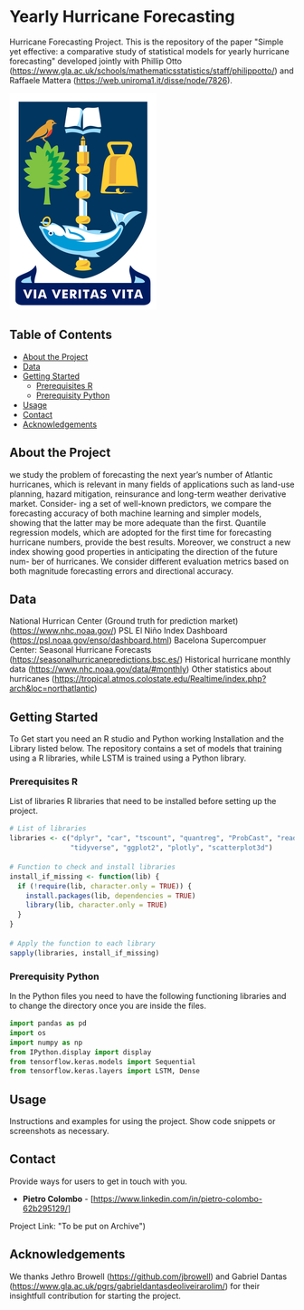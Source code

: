 # Yearly Hurricane Forecasting

Hurricane Forecasting Project. This is the repository of the paper "Simple yet effective: a comparative study of statistical models for
yearly hurricane forecasting" developed jointly with Phillip Otto (https://www.gla.ac.uk/schools/mathematicsstatistics/staff/philippotto/)
and Raffaele Mattera (https://web.uniroma1.it/disse/node/7826).

![Project Logo](Uni_Glasgow_2017_arms.png)

## Table of Contents

- [About the Project](#about-the-project)
- [Data](#data)
- [Getting Started](#getting-started)
  - [Prerequisites R](#prerequisitesR)
  - [Prerequisity Python](#prerequisitesPython)
- [Usage](#usage)
- [Contact](#contact)
- [Acknowledgements](#acknowledgements)

## About the Project

we study the problem of forecasting the next year’s number of Atlantic
hurricanes, which is relevant in many fields of applications such as land-use planning,
hazard mitigation, reinsurance and long-term weather derivative market. Consider-
ing a set of well-known predictors, we compare the forecasting accuracy of both
machine learning and simpler models, showing that the latter may be more adequate
than the first. Quantile regression models, which are adopted for the first time for
forecasting hurricane numbers, provide the best results. Moreover, we construct a
new index showing good properties in anticipating the direction of the future num-
ber of hurricanes. We consider different evaluation metrics based on both magnitude
forecasting errors and directional accuracy.

## Data
National Hurrican Center (Ground truth for prediction market)(https://www.nhc.noaa.gov/)
PSL El Niño Index Dashboard (https://psl.noaa.gov/enso/dashboard.html)
Bacelona Supercompuer Center: Seasonal Hurricane Forecasts (https://seasonalhurricanepredictions.bsc.es/)
Historical hurricane monthly data (https://www.nhc.noaa.gov/data/#monthly)
Other statistics about hurricanes (https://tropical.atmos.colostate.edu/Realtime/index.php?arch&loc=northatlantic)

## Getting Started

To Get start you need an R studio and Python working Installation and the Library listed below.
The repository contains a set of models that training using a R libraries, while LSTM is trained using 
a Python library.

### Prerequisites R

 List of libraries R libraries that need to be installed before setting up the project.

```r
# List of libraries
libraries <- c("dplyr", "car", "tscount", "quantreg", "ProbCast", "readr", 
               "tidyverse", "ggplot2", "plotly", "scatterplot3d")

# Function to check and install libraries
install_if_missing <- function(lib) {
  if (!require(lib, character.only = TRUE)) {
    install.packages(lib, dependencies = TRUE)
    library(lib, character.only = TRUE)
  }
}

# Apply the function to each library
sapply(libraries, install_if_missing)
```

### Prerequisity Python

In the Python files you need to have the following functioning libraries
and to change the directory once you are inside the files.

```python
import pandas as pd
import os
import numpy as np
from IPython.display import display
from tensorflow.keras.models import Sequential
from tensorflow.keras.layers import LSTM, Dense
```

## Usage

Instructions and examples for using the project. Show code snippets or screenshots as necessary.


## Contact

Provide ways for users to get in touch with you.

- **Pietro Colombo** - [https://www.linkedin.com/in/pietro-colombo-62b295129/]

Project Link: "To be put on Archive")

## Acknowledgements

We thanks Jethro Browell (https://github.com/jbrowell) and Gabriel Dantas (https://www.gla.ac.uk/pgrs/gabrieldantasdeoliveirarolim/) for their insightfull contribution for starting the project.



